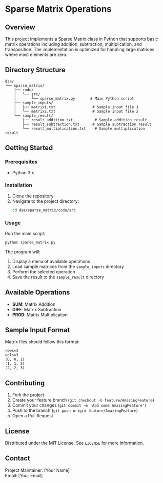 # Sparse Matrix Operations

## Overview
This project implements a Sparse Matrix class in Python that supports basic matrix operations including addition, subtraction, multiplication, and transposition. The implementation is optimized for handling large matrices where most elements are zero.

## Directory Structure
```
dsa/
└── sparse_matrix/
    ├── code/
    │   └── src/
    │       └── sparse_matrix.py       # Main Python script
    ├── sample_inputs/
    │   ├── matrix1.txt                 # Sample input file 1
    │   └── matrix2.txt                 # Sample input file 2
    └── sample_result/
        ├── result_addition.txt          # Sample addition result
        ├── result_subtraction.txt      # Sample subtraction result
        └── result_multiplication.txt    # Sample multiplication result
```

## Getting Started

### Prerequisites
- Python 3.x

### Installation
1. Clone the repository
2. Navigate to the project directory:
   ```bash
   cd dsa/sparse_matrix/code/src
   ```

### Usage
Run the main script:
```bash
python sparse_matrix.py
```

The program will:
1. Display a menu of available operations
2. Load sample matrices from the `sample_inputs` directory
3. Perform the selected operation
4. Save the result to the `sample_result` directory

## Available Operations
- **SUM**: Matrix Addition
- **DIFF**: Matrix Subtraction
- **PROD**: Matrix Multiplication

## Sample Input Format
Matrix files should follow this format:
```
rows=3
cols=3
(0, 0, 1)
(1, 1, 2)
(2, 2, 3)
```

## Contributing
1. Fork the project
2. Create your feature branch (`git checkout -b feature/AmazingFeature`)
3. Commit your changes (`git commit -m 'Add some AmazingFeature'`)
4. Push to the branch (`git push origin feature/AmazingFeature`)
5. Open a Pull Request

## License
Distributed under the MIT License. See `LICENSE` for more information.

## Contact
Project Maintainer: [Your Name]  
Email: [Your Email]
